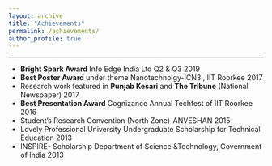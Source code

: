 ```yaml
---
layout: archive
title: "Achievements"
permalink: /achievements/
author_profile: true
---
```

---
- **Bright Spark Award** Info Edge India Ltd Q2 & Q3 2019
- **Best Poster Award** under theme Nanotechnolgy-ICN3I, IIT Roorkee 2017
- Research work featured in **Punjab Kesari** and **The Tribune** (National Newspaper) 2017
- **Best Presentation Award** Cognizance Annual Techfest of IIT Roorkee 2016
- Student’s Research Convention (North Zone)-ANVESHAN 2015
- Lovely Professional University Undergraduate Scholarship for Technical Education 2013
- INSPIRE- Scholarship Department of Science &Technology, Government of India 2013
